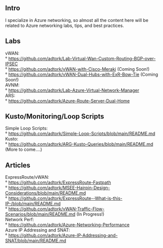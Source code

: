 ## Intro 
I specialize in Azure networking, so almost all the content here will be related to Azure networking labs, tips, and best practices. 

## Labs
vWAN:
<Br>
      ° https://github.com/adtork/Lab-Virtual-Wan-Custom-Routing-BGP-over-IPSEC
<br>
      ° https://github.com/adtork/vWAN-with-Cisco-Meraki (Coming Soon!)
<br>
      ° https://github.com/adtork/vWAN-Dual-Hubs-with-ExR-Bow-Tie (Coming Soon!)
<br>
AVNM:
<br>
      ° https://github.com/adtork/Lab-Azure-Virtual-Network-Manager
<br>
ARS:
<br>
      ° https://github.com/adtork/Azure-Route-Server-Dual-Home

## Kusto/Monitoring/Loop Scripts
Simple Loop Scripts:
<br>
      ° https://github.com/adtork/Simple-Loop-Scripts/blob/main/README.md
<br>
Kusto:
<br>
      ° https://github.com/adtork/ARG-Kusto-Queries/blob/main/README.md (More to come....)


## Articles
ExpressRoute/vWAN:
<br>
      ° https://github.com/adtork/ExpressRoute-Fastpath
<br>
      ° https://github.com/adtork/MSEE-Hairpin-Design-Considerations/blob/main/README.md
<br>
      ° https://github.com/adtork/ExpressRoute--What-is-this-IP-/blob/main/README.md
<br>
      ° https://github.com/adtork/vWAN-Traffic-Flow-Scenarios/blob/main/README.md (In Progress!)
<br>
Network Perf:
<br>
      ° https://github.com/adtork/Azure-Networking-Performance
<br>
Azure IP Addressing and SNAT:
<br>
      ° https://github.com/adtork/Azure-IP-Addressing-and-SNAT/blob/main/README.md


<!--
**adtork/adtork** is a ✨ _special_ ✨ repository because its `README.md` (this file) appears on your GitHub profile.

Here are some ideas to get you started:

- 🔭 I’m currently working on ...
- 🌱 I’m currently learning ...
- 👯 I’m looking to collaborate on ...
- 🤔 I’m looking for help with ...
- 💬 Ask me about ...
- 📫 How to reach me: ...
- 😄 Pronouns: ...
- ⚡ Fun fact: ...
-->

